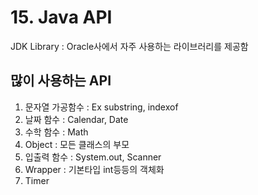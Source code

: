 # 15. Java API

JDK Library : Oracle사에서 자주 사용하는 라이브러리를 제공함

## 많이 사용하는 API

1. 문자열 가공함수 : Ex substring, indexof 
2. 날짜 함수  : Calendar, Date
3. 수학 함수 : Math
4. Object : 모든 클래스의 부모
5. 입출력 함수 : System.out, Scanner
6. Wrapper  : 기본타입 int등등의 객체화
7. Timer 



